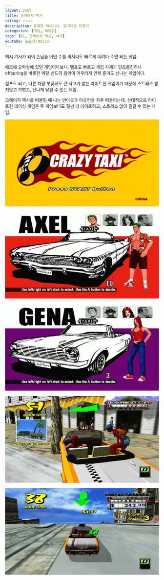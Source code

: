```yaml
---
layout: post
title: 크레이지 택시
rating: ⭐️⭐️⭐️⭐️
description: 호쾌한 택시기사. 말그대로 미쳤다
categories: [게임, 레이싱]
tags: [DC, 크레이지 택시, 세가]
youtube: qwgdlT9diSo
---
```


택시 기사가 되어 손님을 어떤 수를 써서라도 빠르게 데려다 주면 되는 게임.

애초에 오락실에 있던 게임이다보니, 템포도 빠르고 게임 자체가 단조롭긴하나 offspring을 비롯한 메탈 밴드의 음악이 어우러져 언제 즐겨도 신나는 게임이다.

점프도 되고, 다른 차랑 부딪혀도 큰 사고가 없는 라이트한 게임이기 때문에 스트레스 받지않고 가볍고, 신나게 달릴 수 있는 게임.

크레이지 택시를 떠올릴 때 나는 번아웃과 아웃런을 자주 떠올리는데, 상대적으로 라이트한 레이싱 게임은 두 게임보다도 훨씬 더 라이트하고, 스트레스 없이 즐길 수 있는 게임.

![CT](../../images/2014/crazytaxi_00.jpg)

![CT](../../images/2014/crazytaxi_01.jpg)

![CT](../../images/2014/crazytaxi_02.jpg)

![CT](../../images/2014/crazytaxi_03.jpg)

![CT](../../images/2014/crazytaxi_04.jpg)

